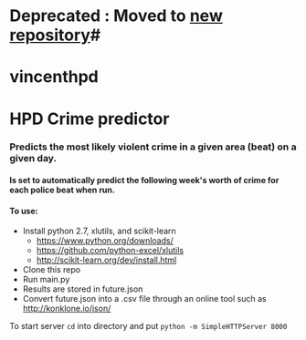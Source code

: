 # Deprecated : Moved to [new repository](http://www.github.com/VincentHPD/)#


# vincenthpd #
# HPD Crime predictor #

### Predicts the most likely violent crime in a given area (beat) on a given day. ###

#### Is set to automatically predict the following week's worth of crime for each police beat when run. ####

#### To use: ####
* Install python 2.7, xlutils, and scikit-learn
  * https://www.python.org/downloads/
  * https://github.com/python-excel/xlutils
  * http://scikit-learn.org/dev/install.html
* Clone this repo
* Run main.py
* Results are stored in future.json
* Convert future.json into a .csv file through an online tool such as http://konklone.io/json/

To start server `cd` into directory and put `python -m SimpleHTTPServer 8000`
